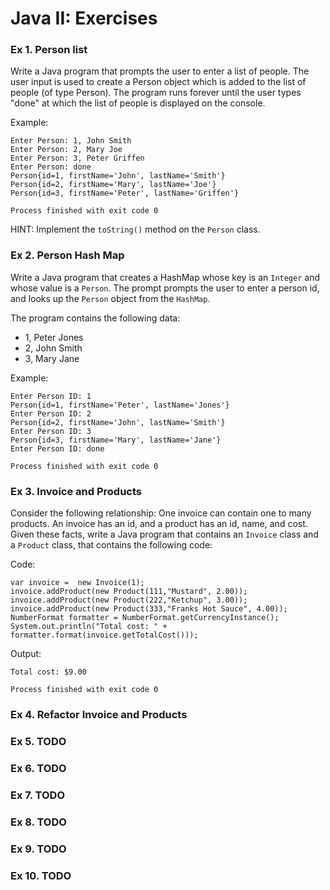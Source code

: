 # Java II: Exercises

### Ex 1. Person list
Write a Java program that prompts the user to enter a list of people. The user input is used to create a Person object which is added
to the list of people (of type Person).  The program runs forever until the user types "done" at which the list of 
people is displayed on the console.

Example:
```
Enter Person: 1, John Smith
Enter Person: 2, Mary Joe
Enter Person: 3, Peter Griffen
Enter Person: done
Person{id=1, firstName='John', lastName='Smith'}
Person{id=2, firstName='Mary', lastName='Joe'}
Person{id=3, firstName='Peter', lastName='Griffen'}

Process finished with exit code 0
```
HINT: Implement the `toString()` method on the `Person` class.

### Ex 2. Person Hash Map
Write a Java program that creates a HashMap whose key is an `Integer` and whose value is a `Person`.
The prompt prompts the user to enter a person id, and looks up the `Person` object from the `HashMap`.

The program contains the following data:
- 1, Peter Jones
- 2, John Smith
- 3, Mary Jane

Example:
```
Enter Person ID: 1
Person{id=1, firstName='Peter', lastName='Jones'}
Enter Person ID: 2
Person{id=2, firstName='John', lastName='Smith'}
Enter Person ID: 3
Person{id=3, firstName='Mary', lastName='Jane'}
Enter Person ID: done

Process finished with exit code 0
```

### Ex 3. Invoice and Products
Consider the following relationship: One invoice can contain one to many products. An 
invoice has an id, and a product has an id, name, and cost. Given these facts, write a 
Java program that contains an `Invoice` class and a `Product` class,  that contains the 
following code:

Code:
```
var invoice =  new Invoice(1);
invoice.addProduct(new Product(111,"Mustard", 2.00));
invoice.addProduct(new Product(222,"Ketchup", 3.00));
invoice.addProduct(new Product(333,"Franks Hot Sauce", 4.00));
NumberFormat formatter = NumberFormat.getCurrencyInstance();
System.out.println("Total cost: " + formatter.format(invoice.getTotalCost()));
```

Output:
```
Total cost: $9.00

Process finished with exit code 0
```

### Ex 4. Refactor Invoice and Products




### Ex 5. TODO

### Ex 6. TODO

### Ex 7. TODO

### Ex 8. TODO

### Ex 9. TODO

### Ex 10. TODO
